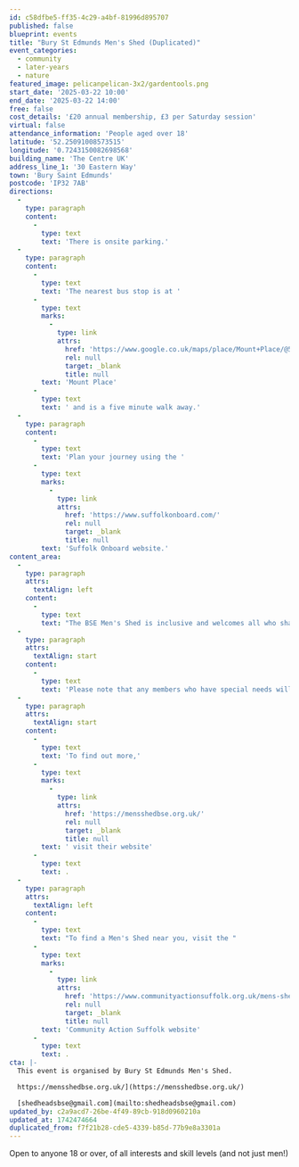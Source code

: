 ```yaml
---
id: c58dfbe5-ff35-4c29-a4bf-81996d895707
published: false
blueprint: events
title: "Bury St Edmunds Men's Shed (Duplicated)"
event_categories:
  - community
  - later-years
  - nature
featured_image: pelicanpelican-3x2/gardentools.png
start_date: '2025-03-22 10:00'
end_date: '2025-03-22 14:00'
free: false
cost_details: '£20 annual membership, £3 per Saturday session'
virtual: false
attendance_information: 'People aged over 18'
latitude: '52.25091008573515'
longitude: '0.7243150082698568'
building_name: 'The Centre UK'
address_line_1: '30 Eastern Way'
town: 'Bury Saint Edmunds'
postcode: 'IP32 7AB'
directions:
  -
    type: paragraph
    content:
      -
        type: text
        text: 'There is onsite parking.'
  -
    type: paragraph
    content:
      -
        type: text
        text: 'The nearest bus stop is at '
      -
        type: text
        marks:
          -
            type: link
            attrs:
              href: 'https://www.google.co.uk/maps/place/Mount+Place/@52.2495522,0.7223698,17z/data=!4m6!3m5!1s0x47d84c5f3cd21bbf:0xf1f25dde97938906!8m2!3d52.248558!4d0.725647!16s%2Fg%2F1q67d80nk?entry=ttu&g_ep=EgoyMDI1MDMxNy4wIKXMDSoASAFQAw%3D%3D'
              rel: null
              target: _blank
              title: null
        text: 'Mount Place'
      -
        type: text
        text: ' and is a five minute walk away.'
  -
    type: paragraph
    content:
      -
        type: text
        text: 'Plan your journey using the '
      -
        type: text
        marks:
          -
            type: link
            attrs:
              href: 'https://www.suffolkonboard.com/'
              rel: null
              target: _blank
              title: null
        text: 'Suffolk Onboard website.'
content_area:
  -
    type: paragraph
    attrs:
      textAlign: left
    content:
      -
        type: text
        text: "The BSE Men's Shed is inclusive and welcomes all who share our values of mutual support and community. So please feel free to attend, whatever your gender, age (members must be over 18), ability, faith or orientation - you will be welcome."
  -
    type: paragraph
    attrs:
      textAlign: start
    content:
      -
        type: text
        text: 'Please note that any members who have special needs will need their carer/guardian to attend with them - but the above applies, they will be just as welcome!'
  -
    type: paragraph
    attrs:
      textAlign: start
    content:
      -
        type: text
        text: 'To find out more,'
      -
        type: text
        marks:
          -
            type: link
            attrs:
              href: 'https://mensshedbse.org.uk/'
              rel: null
              target: _blank
              title: null
        text: ' visit their website'
      -
        type: text
        text: .
  -
    type: paragraph
    attrs:
      textAlign: left
    content:
      -
        type: text
        text: "To find a Men's Shed near you, visit the "
      -
        type: text
        marks:
          -
            type: link
            attrs:
              href: 'https://www.communityactionsuffolk.org.uk/mens-sheds/map/'
              rel: null
              target: _blank
              title: null
        text: 'Community Action Suffolk website'
      -
        type: text
        text: .
cta: |-
  This event is organised by Bury St Edmunds Men's Shed. 

  https://mensshedbse.org.uk/](https://mensshedbse.org.uk/)

  [shedheadsbse@gmail.com](mailto:shedheadsbse@gmail.com)
updated_by: c2a9acd7-26be-4f49-89cb-918d0960210a
updated_at: 1742474664
duplicated_from: f7f21b28-cde5-4339-b85d-77b9e8a3301a
---
```

Open to anyone 18 or over, of all interests and skill levels (and not just men!)